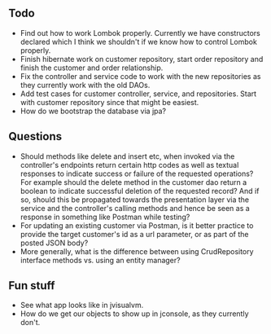 Todo
---
* Find out how to work Lombok properly. Currently we have constructors declared which I think we shouldn't if we know
how to control Lombok properly.
* Finish hibernate work on customer repository, start order repository and finish the customer and order relationship.
* Fix the controller and service code to work with the new repositories as they currently work with the old DAOs.
* Add test cases for customer controller, service, and repositories. Start with customer repository since that might be easiest.
* How do we bootstrap the database via jpa?

Questions
---
* Should methods like delete and insert etc, when invoked via the controller's endpoints return certain http codes
as well as textual responses to indicate success or failure of the requested operations? For example should the delete
method in the customer dao return a boolean to indicate successful deletion of the requested record? And if so, should
this be propagated towards the presentation layer via the service and the controller's calling methods and hence
be seen as a response in something like Postman while testing?
* For updating an existing customer via Postman, is it better practice to provide the target customer's id as a url
parameter, or as part of the posted JSON body?
* More generally, what is the difference between using CrudRepository interface methods vs. using an entity manager?

Fun stuff
---
* See what app looks like in jvisualvm.
* How do we get our objects to show up in jconsole, as they currently don't.
